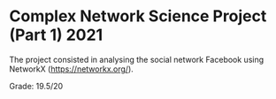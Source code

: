 # Complex Network Science Project (Part 1) 2021

The project consisted in analysing the social network Facebook using NetworkX (https://networkx.org/).

Grade: 19.5/20